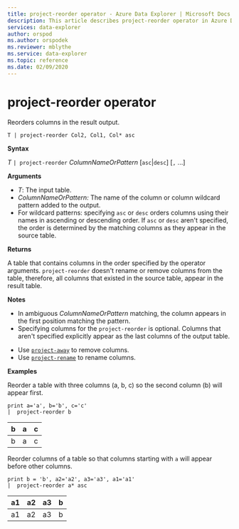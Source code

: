 ```yaml
---
title: project-reorder operator - Azure Data Explorer | Microsoft Docs
description: This article describes project-reorder operator in Azure Data Explorer.
services: data-explorer
author: orspod
ms.author: orspodek
ms.reviewer: mblythe
ms.service: data-explorer
ms.topic: reference
ms.date: 02/09/2020
---
```

# project-reorder operator

Reorders columns in the result output.

```
T | project-reorder Col2, Col1, Col* asc
```

**Syntax**

*T* `| project-reorder` *ColumnNameOrPattern* [`asc`|`desc`] [`,` ...]

**Arguments**

* *T*: The input table.
* *ColumnNameOrPattern:* The name of the column or column wildcard pattern added to the output.
* For wildcard patterns: specifying `asc` or `desc` orders columns using their names in ascending or descending order. If `asc` or `desc` aren't specified, the order is determined by the matching columns as they appear in the source table.

**Returns**

A table that contains columns in the order specified by the operator arguments. `project-reorder` doesn't rename or remove columns from the table, therefore, all columns that existed in the source table, appear in the result table.

**Notes**

- In ambiguous *ColumnNameOrPattern* matching, the column appears in the first position matching the pattern.
- Specifying columns for the `project-reorder` is optional. Columns that aren't specified explicitly appear as the last columns of the output table.

* Use [`project-away`](projectawayoperator.md) to remove columns.
* Use [`project-rename`](projectrenameoperator.md) to rename columns.


**Examples**

Reorder a table with three columns (a, b, c) so the second column (b) will appear first.

```kusto
print a='a', b='b', c='c'
|  project-reorder b
```

|b|a|c|
|---|---|---|
|b|a|c|

Reorder columns of a table so that columns starting with `a` will appear before other columns.

```kusto
print b = 'b', a2='a2', a3='a3', a1='a1'
|  project-reorder a* asc
```

|a1|a2|a3|b|
|---|---|---|---|
|a1|a2|a3|b|